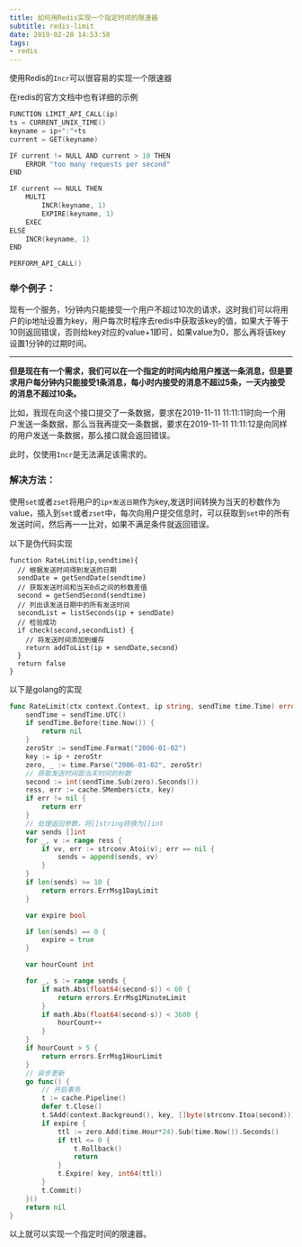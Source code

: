 ```yaml
---
title: 如何用Redis实现一个指定时间的限速器
subtitle: redis-limit
date: 2019-02-28 14:53:58
tags:
- redis
---
```


使用Redis的`Incr`可以很容易的实现一个限速器

在redis的官方文档中也有详细的示例

```c
FUNCTION LIMIT_API_CALL(ip)
ts = CURRENT_UNIX_TIME()
keyname = ip+":"+ts
current = GET(keyname)

IF current != NULL AND current > 10 THEN
    ERROR "too many requests per second"
END

IF current == NULL THEN
    MULTI
        INCR(keyname, 1)
        EXPIRE(keyname, 1)
    EXEC
ELSE
    INCR(keyname, 1)
END

PERFORM_API_CALL()
```

<!-- more -->

### 举个例子：

现有一个服务，1分钟内只能接受一个用户不超过10次的请求，这时我们可以将用户的ip地址设置为key，用户每次时程序去redis中获取该key的值，如果大于等于10则返回错误，否则给key对应的value+1即可，如果value为0，那么再将该key设置1分钟的过期时间。

---

**但是现在有一个需求，我们可以在一个指定的时间内给用户推送一条消息，但是要求用户每分钟内只能接受1条消息，每小时内接受的消息不超过5条，一天内接受的消息不超过10条。**

比如，我现在向这个接口提交了一条数据，要求在2019-11-11 11:11:11时向一个用户发送一条数据，那么当我再提交一条数据，要求在2019-11-11 11:11:12是向同样的用户发送一条数据，那么接口就会返回错误。

此时，仅使用`Incr`是无法满足该需求的。

### 解决方法：

使用`set`或者`zset`将用户的`ip+发送日期`作为key,发送时间转换为当天的秒数作为value，插入到`set`或者`zset`中，每次向用户提交信息时，可以获取到`set`中的所有发送时间，然后再一一比对，如果不满足条件就返回错误。

以下是伪代码实现

```
function RateLimit(ip,sendtime){
  // 根据发送时间得到发送的日期
  sendDate = getSendDate(sendtime)
  // 获取发送时间和当天0点之间的秒数差值
  second = getSendSecond(sendtime)
  // 列出该发送日期中的所有发送时间
  secondList = listSeconds(ip + sendDate)
  // 检验成功
  if check(second,secondList) {
    // 将发送时间添加到缓存
    return addToList(ip + sendDate,second)
  }
  return false
}
```

以下是golang的实现

```go
func RateLimit(ctx context.Context, ip string, sendTime time.Time) error {
    sendTime = sendTime.UTC()
	if sendTime.Before(time.Now()) {
		return nil
	}
	zeroStr := sendTime.Format("2006-01-02")
	key := ip + zeroStr
	zero, _ := time.Parse("2006-01-02", zeroStr)
    // 获取发送时间距当天时间的秒数
	second := int(sendTime.Sub(zero).Seconds())
	ress, err := cache.SMembers(ctx, key)
	if err != nil {
		return err
	}
    // 处理返回参数，将[]string转换为[]int
    var sends []int
	for _, v := range ress {
		if vv, err := strconv.Atoi(v); err == nil {
			sends = append(sends, vv)
		}
	}
	if len(sends) >= 10 {
		return errors.ErrMsg1DayLimit
	}

	var expire bool

	if len(sends) == 0 {
		expire = true
	}

	var hourCount int

	for _, s := range sends {
		if math.Abs(float64(second-s)) < 60 {
			return errors.ErrMsg1MinuteLimit
		}
		if math.Abs(float64(second-s)) < 3600 {
			hourCount++
		}
	}
	if hourCount > 5 {
		return errors.ErrMsg1HourLimit
	}
    // 异步更新
    go func() {
        // 开启事务
		t := cache.Pipeline()
		defer t.Close()
		t.SAdd(context.Background(), key, []byte(strconv.Itoa(second)))
		if expire {
			ttl := zero.Add(time.Hour*24).Sub(time.Now()).Seconds()
			if ttl <= 0 {
				t.Rollback()
				return
			}
			t.Expire( key, int64(ttl))
		}
		t.Commit()
	}()
    return nil
}
```

以上就可以实现一个指定时间的限速器。
